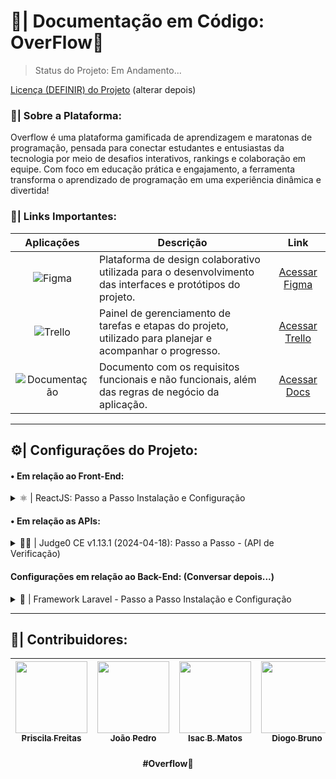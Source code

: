 # 📄| Documentação em Código: OverFlow💜
> Status do Projeto: Em Andamento...

[Licença (DEFINIR) do Projeto](./LICENSE) (alterar depois)

### 💭| Sobre a Plataforma:
Overflow é uma plataforma gamificada de aprendizagem e maratonas de programação, pensada para conectar estudantes e entusiastas da tecnologia por meio de desafios interativos, rankings e colaboração em equipe. Com foco em educação prática e engajamento, a ferramenta transforma o aprendizado de programação em uma experiência dinâmica e divertida!

### 🔗| Links Importantes:

| Aplicações       | Descrição                                                                                      | Link |
|:----------------:|------------------------------------------------------------------------------------------------|:----:|
| ![Figma](https://img.shields.io/badge/Figma-F24E1E?style=for-the-badge&logo=figma&logoColor=white)             | Plataforma de design colaborativo utilizada para o desenvolvimento das interfaces e protótipos do projeto. | [Acessar Figma](https://www.figma.com/design/7KvFe5zj3b4og8Tm8tvXRI/Overflows--Plataforma?node-id=864-3896&t=8j7bmH85RYkQUSlo-1) |
| ![Trello](https://img.shields.io/badge/Trello-0052CC?style=for-the-badge&logo=trello&logoColor=white)         | Painel de gerenciamento de tarefas e etapas do projeto, utilizado para planejar e acompanhar o progresso. | [Acessar Trello](https://trello.com/invite/b/673e0929c5a08c4c2020f7d3/ATTI25eef743694811373f6d4af1c42fc05f5A5EC004/overflows-plataforma) |
| ![Documentação](https://img.shields.io/badge/Google%20Docs-4285F4.svg?style=for-the-badge&logo=Google-Docs&logoColor=white) | Documento com os requisitos funcionais e não funcionais, além das regras de negócio da aplicação. | [Acessar Docs](https://docs.google.com/document/d/1Sb3_cj23-f6Yg1rz_So2Th-aTB0GH2kKfg3QU7ptzrs/edit?tab=t.0) |

---
## ⚙️| Configurações do Projeto:
#### • Em relação ao Front-End:

<details>
 <summary>⚛️ | ReactJS: Passo a Passo Instalação e Configuração </summary>
 <br>

## 🚀 Rodando o Projeto React com Vite

Siga os passos abaixo para rodar o projeto localmente:

---

### 1. Abra o terminal na pasta do projeto

> A pasta que contem essa estrutura e onde estão o `package.json`, `vite.config.js`, etc.
```bash
src/
├── components/
│   └── Header.jsx
│   └── CourseCard.jsx
├── pages/
│   └── Home.jsx
│   └── Login.jsx
│   └── Courses.jsx
├── services/
│   └── api.js  ← onde consome APIs
├── context/
│   └── AuthContext.jsx
├── App.jsx
└── main.jsx
```

---

### 2. Instale as dependências

```bash
npm install
```

> Isso vai baixar todos os pacotes listados no `package.json`.

---

### 3. Rode o servidor de desenvolvimento

```bash
npm run dev
```

> Isso vai iniciar o Vite e abrir seu projeto localmente (normalmente em `http://localhost:5173` ou parecido). Ele até avisa no terminal.

---

### 4. (Opcional) Build para produção

```bash
npm run build
```

> Ele gera a versão final do site na pasta `dist`.

---

### 💡 Dica extra: problemas com dependências?

Se der erro ao instalar ou rodar, tente apagar `node_modules` e `package-lock.json`, depois reinstale:

```bash
rm -rf node_modules package-lock.json
npm install
```

---
  
</details>

#### • Em relação as APIs:

<details>
 <summary>👨‍⚖️ | Judge0 CE v1.13.1 (2024-04-18): Passo a Passo - (API de Verificação)</summary>
 <br>
    
  **Ambiente**: `PowerShell`

1. **Instalar o Docker**:

    Certifique-se de que o Docker está instalado no seu sistema. Se ainda não estiver, siga os passos abaixo:
    - Visite o [site oficial do Docker](https://www.docker.com/get-started) e baixe a versão correspondente ao seu sistema operacional.
    - Siga as instruções de instalação fornecidas pelo site.
    - Após a instalação, verifique se o Docker está funcionando corretamente executando o comando:
   <br>
   
    ```powershell
    docker --version
    ```

2. **Baixar o Arquivo do Judge0**:

    ```powershell
    Invoke-WebRequest -Uri "https://github.com/judge0/judge0/releases/download/v1.13.1/judge0-v1.13.1.zip" -OutFile ".\judge0-v1.13.1.zip"
    ```

3. **Descompactar o Arquivo**:

    ```powershell
    Expand-Archive -Path .\judge0-v1.13.1.zip -DestinationPath .\judge0-v1.13.1
    ```

4. **Gerar Senha para Redis**:

    Visite [este site](https://www.random.org/passwords/?num=1&len=32&format=plain&rnd=new) para gerar uma senha aleatória.

5. **Configurar Senha do Redis**:

    Use a senha gerada para atualizar a variável `REDIS_PASSWORD` no arquivo `judge0.conf`.

6. **Gerar Senha para PostgreSQL**:

    Visite novamente [este site](https://www.random.org/passwords/?num=1&len=32&format=plain&rnd=new) para gerar outra senha aleatória.

7. **Configurar Senha do PostgreSQL**:

    Use a nova senha gerada para atualizar a variável `POSTGRES_PASSWORD` no arquivo `judge0.conf`.

8. **Iniciar os Serviços**:

    Execute os comandos abaixo para iniciar os serviços e aguarde alguns segundos para garantir que tudo esteja pronto:

    ```powershell
    cd judge0-v1.13.1
    docker-compose up -d db redis
    Start-Sleep -Seconds 10
    docker-compose up -d
    Start-Sleep -Seconds 5
    ```

9. **Acessar a Instância do Judge0 CE**:

    Sua instância do Judge0 CE v1.13.1 está em funcionamento. Para acessar a documentação e testar a API, visite: [http://localhost:2358/docs](http://localhost:2358/docs).


</p> 
</details>

#### Configurações em relação ao Back-End: (Conversar depois...)

<details>
 <summary>🧱 | Framework Laravel - Passo a Passo Instalação e Configuração</summary>
 <br>
    
  ## Laravel:

1. **Iniciar os Serviços**:

    Execute os comandos abaixo para iniciar o servidor local e aguarde alguns segundos para garantir que tudo esteja pronto:

    ```powershell
    php artisan serve
    ```

</p> 
</details>


---

## 🌟| Contribuidores:
<div align="center">
 
|  [<img src="https://avatars.githubusercontent.com/u/168697328?v=4" width=115><br><sub>Priscila Freitas</sub>](https://github.com/FreitasPriscila) | [<img src="https://avatars.githubusercontent.com/u/49922915?v=4" width=115><br><sub>João Pedro</sub>](https://github.com/iaejotape) | [<img src="https://avatars.githubusercontent.com/u/91500212?v=4" width=115><br><sub>Isac B. Matos</sub>](https://github.com/IsacBM) | [<img src="https://avatars.githubusercontent.com/u/157860235?v=4" width=115><br><sub>Diogo Bruno</sub>](https://github.com/DiogoBramorim) |
| :---: | :---: | :---: | :---: |

</div>

<h4 align="center"><strong>#Overflow</strong>💜 <br></h4>

